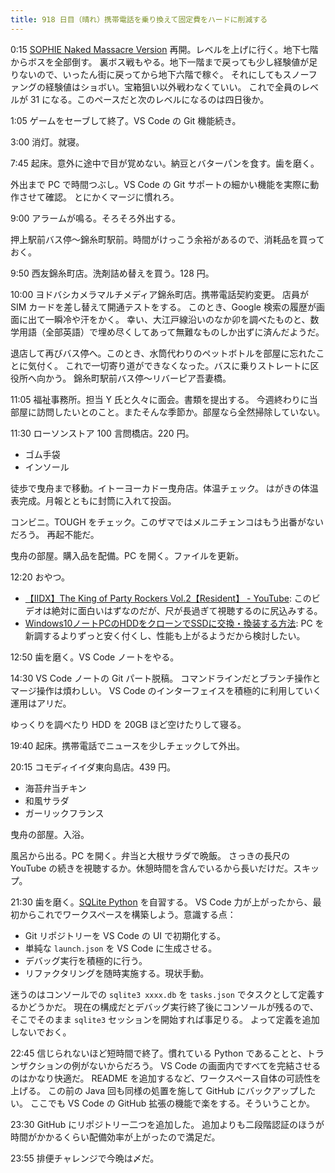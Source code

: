 ```yaml
---
title: 918 日目（晴れ）携帯電話を乗り換えて固定費をハードに削減する
---
```


0:15 [SOPHIE Naked Massacre Version][dtp22b] 再開。レベルを上げに行く。地下七階からボスを全部倒す。
裏ボス戦もやる。地下一階まで戻っても少し経験値が足りないので、いったん街に戻ってから地下六階で稼ぐ。
それにしてもスノーファングの経験値はショボい。宝箱狙い以外戦わなくていい。
これで全員のレベルが 31 になる。このペースだと次のレベルになるのは四日後か。

1:05 ゲームをセーブして終了。VS Code の Git 機能続き。

3:00 消灯。就寝。

7:45 起床。意外に途中で目が覚めない。納豆とバターパンを食す。歯を磨く。

外出まで PC で時間つぶし。VS Code の Git サポートの細かい機能を実際に動作させて確認。
とにかくマージに慣れろ。

9:00 アラームが鳴る。そろそろ外出する。

押上駅前バス停～錦糸町駅前。時間がけっこう余裕があるので、消耗品を買っておく。

9:50 西友錦糸町店。洗剤詰め替えを買う。128 円。

10:00 ヨドバシカメラマルチメディア錦糸町店。携帯電話契約変更。
店員が SIM カードを差し替えて開通テストをする。
このとき、Google 検索の履歴が画面に出て一瞬冷や汗をかく。
幸い、大江戸線沿いのなか卯を調べたものと、数学用語（全部英語）で埋め尽くしてあって無難なものしか出ずに済んだようだ。

退店して再びバス停へ。このとき、水筒代わりのペットボトルを部屋に忘れたことに気付く。
これで一切寄り道ができなくなった。バスに乗りストレートに区役所へ向かう。
錦糸町駅前バス停～リバーピア吾妻橋。

11:05 福祉事務所。担当 Y 氏と久々に面会。書類を提出する。
今週終わりに当部屋に訪問したいとのこと。またそんな季節か。部屋なら全然掃除していない。

11:30 ローソンストア 100 言問橋店。220 円。

* ゴム手袋
* インソール

徒歩で曳舟まで移動。イトーヨーカドー曳舟店。体温チェック。
はがきの体温表完成。月報とともに封筒に入れて投函。

コンビニ。TOUGH をチェック。このザマではメルニチェンコはもう出番がないだろう。
再起不能だ。

曳舟の部屋。購入品を配備。PC を開く。ファイルを更新。

12:20 おやつ。

* [【IIDX】The King of Party Rockers Vol.2【Resident】 - YouTube](https://www.youtube.com/watch?v=HGfZL9cJ-Sw):
  このビデオは絶対に面白いはずなのだが、尺が長過ぎて視聴するのに尻込みする。
* [Windows10ノートPCのHDDをクローンでSSDに交換・換装する方法](https://itojisan.xyz/%E3%83%91%E3%82%BD%E3%82%B3%E3%83%B3%E3%81%AE%E7%9F%A5%E8%AD%98/%E3%83%8E%E3%83%BC%E3%83%88pc%E3%81%AEssd%E6%8F%9B%E8%A3%85/#SSD):
  PC を新調するよりずっと安く付くし、性能も上がるようだから検討したい。

12:50 歯を磨く。VS Code ノートをやる。

14:30 VS Code ノートの Git パート脱稿。
コマンドラインだとブランチ操作とマージ操作は煩わしい。
VS Code のインターフェイスを積極的に利用していく運用はアリだ。

ゆっくりを調べたり HDD を 20GB ほど空けたりして寝る。

19:40 起床。携帯電話でニュースを少しチェックして外出。

20:15 コモディイイダ東向島店。439 円。

* 海苔弁当チキン
* 和風サラダ
* ガーリックフランス

曳舟の部屋。入浴。

風呂から出る。PC を開く。弁当と大根サラダで晩飯。
さっきの長尺の YouTube の続きを視聴するか。休憩時間を含んでいるから長いだけだ。スキップ。

21:30 歯を磨く。[SQLite Python](https://www.sqlitetutorial.net/sqlite-python/) を自習する。
VS Code 力が上がったから、最初からこれでワークスペースを構築しよう。意識する点：

* Git リポジトリーを VS Code の UI で初期化する。
* 単純な `launch.json` を VS Code に生成させる。
* デバッグ実行を積極的に行う。
* リファクタリングを随時実施する。現状手動。

迷うのはコンソールでの `sqlite3 xxxx.db` を `tasks.json` でタスクとして定義するかどうかだ。
現在の構成だとデバッグ実行終了後にコンソールが残るので、そこでそのまま `sqlite3` セッションを開始すれば事足りる。
よって定義を追加しないでおく。

22:45 信じられないほど短時間で終了。慣れている Python であることと、トランザクションの例がないからだろう。
VS Code の画面内ですべてを完結させるのはかなり快適だ。
README を追加するなど、ワークスペース自体の可読性を上げる。
この前の Java 回も同様の処置を施して GitHub にバックアップしたい。
ここでも VS Code の GitHub 拡張の機能で楽をする。そういうことか。

23:30 GitHub にリポジトリー二つを追加した。
追加よりも二段階認証のほうが時間がかかるくらい配備効率が上がったので満足だ。

23:55 排便チャレンジで今晩は〆だ。

[dtp22b]: https://www.dlsite.com/maniax/work/=/product_id/RJ424807/
